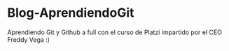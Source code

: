 # Blog-AprendiendoGit
Aprendiendo Git y Github a full con el curso de Platzi impartido por el CEO Freddy Vega :)
